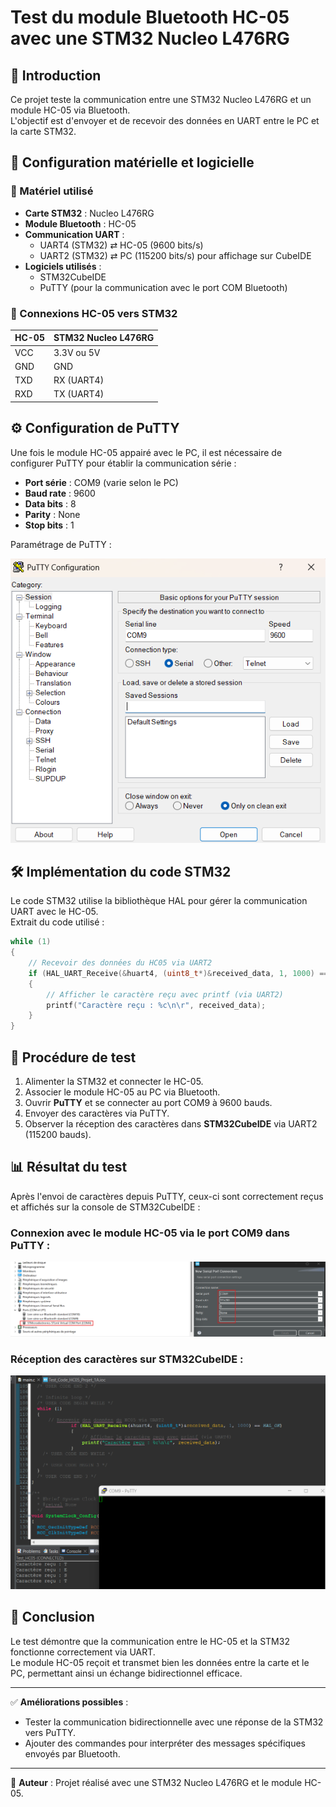 # Test du module Bluetooth HC-05 avec une STM32 Nucleo L476RG

## 📌 Introduction
Ce projet teste la communication entre une STM32 Nucleo L476RG et un module HC-05 via Bluetooth.  
L'objectif est d'envoyer et de recevoir des données en UART entre le PC et la carte STM32.

## 🔧 Configuration matérielle et logicielle

### 📍 Matériel utilisé
- **Carte STM32** : Nucleo L476RG  
- **Module Bluetooth** : HC-05  
- **Communication UART** :  
  - UART4 (STM32) ⇄ HC-05 (9600 bits/s)  
  - UART2 (STM32) ⇄ PC (115200 bits/s) pour affichage sur CubeIDE  
- **Logiciels utilisés** :  
  - STM32CubeIDE  
  - PuTTY (pour la communication avec le port COM Bluetooth)  

### 🔌 Connexions HC-05 vers STM32
| HC-05 | STM32 Nucleo L476RG |
|-------|---------------------|
| VCC   | 3.3V ou 5V         |
| GND   | GND                |
| TXD   | RX (UART4)         |
| RXD   | TX (UART4)         |

## ⚙️ Configuration de PuTTY

Une fois le module HC-05 appairé avec le PC, il est nécessaire de configurer PuTTY pour établir la communication série :
- **Port série** : COM9 (varie selon le PC)  
- **Baud rate** : 9600  
- **Data bits** : 8  
- **Parity** : None  
- **Stop bits** : 1  

Paramétrage de PuTTY :  

![Configuration de PuTTY](test_HC05_3.png)

## 🛠️ Implémentation du code STM32
Le code STM32 utilise la bibliothèque HAL pour gérer la communication UART avec le HC-05.  
Extrait du code utilisé :

```c
while (1)
{
    // Recevoir des données du HC05 via UART2
    if (HAL_UART_Receive(&huart4, (uint8_t*)&received_data, 1, 1000) == HAL_OK)
    {
        // Afficher le caractère reçu avec printf (via UART2)
        printf("Caractère reçu : %c\n\r", received_data);
    }
}
```

## 🔬 Procédure de test
1. Alimenter la STM32 et connecter le HC-05.  
2. Associer le module HC-05 au PC via Bluetooth.  
3. Ouvrir **PuTTY** et se connecter au port COM9 à 9600 bauds.  
4. Envoyer des caractères via PuTTY.  
5. Observer la réception des caractères dans **STM32CubeIDE** via UART2 (115200 bauds).  

## 📊 Résultat du test
Après l'envoi de caractères depuis PuTTY, ceux-ci sont correctement reçus et affichés sur la console de STM32CubeIDE :  

### Connexion avec le module HC-05 via le port COM9 dans PuTTY :  
![Console dans CubeIDE](test_HC05_2.png)

### Réception des caractères sur STM32CubeIDE :  
![Résultat du test](test_HC05.png)

## 📌 Conclusion
Le test démontre que la communication entre le HC-05 et la STM32 fonctionne correctement via UART.  
Le module HC-05 reçoit et transmet bien les données entre la carte et le PC, permettant ainsi un échange bidirectionnel efficace.  

---  
✅ **Améliorations possibles** :  
- Tester la communication bidirectionnelle avec une réponse de la STM32 vers PuTTY.  
- Ajouter des commandes pour interpréter des messages spécifiques envoyés par Bluetooth.  

---  
🎯 **Auteur** : Projet réalisé avec une STM32 Nucleo L476RG et le module HC-05.

